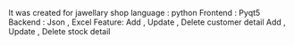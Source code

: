 It was created for jawellary shop language : python Frontend : Pyqt5 Backend : Json , Excel Feature: Add , Update , Delete customer detail Add , Update , Delete stock detail
